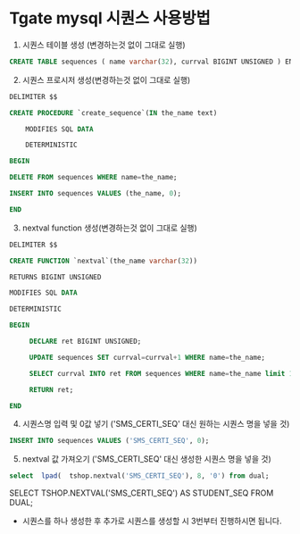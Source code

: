 # Tgate mysql 시퀀스 사용방법

1. 시퀀스 테이블 생성 (변경하는것 없이 그대로 실행)
```sql
CREATE TABLE sequences ( name varchar(32), currval BIGINT UNSIGNED ) ENGINE=InnoDB;
```


2. 시퀀스 프로시저 생성(변경하는것 없이 그대로 실행)
```sql
DELIMITER $$

CREATE PROCEDURE `create_sequence`(IN the_name text)

    MODIFIES SQL DATA

    DETERMINISTIC

BEGIN

DELETE FROM sequences WHERE name=the_name;

INSERT INTO sequences VALUES (the_name, 0);

END
```


3. nextval function 생성(변경하는것 없이 그대로 실행)

```sql
DELIMITER $$

CREATE FUNCTION `nextval`(the_name varchar(32))

RETURNS BIGINT UNSIGNED

MODIFIES SQL DATA

DETERMINISTIC

BEGIN

     DECLARE ret BIGINT UNSIGNED;

     UPDATE sequences SET currval=currval+1 WHERE name=the_name;

     SELECT currval INTO ret FROM sequences WHERE name=the_name limit 1;

     RETURN ret;

END

```



4. 시퀀스명 입력 및 0값 넣기 ('SMS_CERTI_SEQ' 대신 원하는 시퀀스 명을 넣을 것)

```sql
INSERT INTO sequences VALUES ('SMS_CERTI_SEQ', 0);
```


5. nextval 값 가져오기 ('SMS_CERTI_SEQ' 대신 생성한 시퀀스 명을 넣을 것)


```sql
select  lpad(  tshop.nextval('SMS_CERTI_SEQ'), 8, '0') from dual;
```
SELECT TSHOP.NEXTVAL('SMS_CERTI_SEQ') AS STUDENT_SEQ FROM DUAL;

* 시퀀스를 하나 생성한 후 추가로 시퀀스를 생성할 시 3번부터 진행하시면 됩니다.

